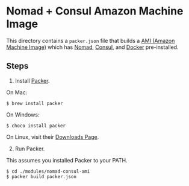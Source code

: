 # Nomad + Consul Amazon Machine Image

This directory contains a `packer.json` file that builds a [AMI (Amazon Machine Image)](https://docs.aws.amazon.com/AWSEC2/latest/UserGuide/AMIs.html) which has [Nomad](https://www.nomadproject.io/), [Consul](https://www.consul.io/), and [Docker](https://www.docker.com/) pre-installed.

## Steps

1. Install [Packer](https://www.packer.io/).

On Mac:
```
$ brew install packer
```

On Windows:
```
$ choco install packer
```

On Linux, visit their [Downloads Page](https://releases.hashicorp.com/packer/1.5.6/packer_1.5.6_linux_amd64.zip).

2. Run Packer.

This assumes you installed Packer to your PATH.

```
$ cd ./modules/nomad-consul-ami
$ packer build packer.json
```